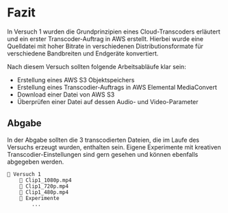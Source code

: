 # Fazit

In Versuch 1 wurden die Grundprinzipien eines Cloud-Transcoders erläutert und ein erster Transcoder-Auftrag in AWS erstellt. Hierbei wurde eine Quelldatei mit hoher Bitrate in verschiedenen Distributionsformate für verschiedene Bandbreiten und Endgeräte konvertiert.

Nach diesem Versuch sollten folgende Arbeitsabläufe klar sein:

- Erstellung eines AWS S3 Objektspeichers
- Erstellung eines Transcodier-Auftrags in AWS Elemental MediaConvert
- Download einer Datei von AWS S3
- Überprüfen einer Datei auf dessen Audio- und Video-Parameter

## Abgabe

In der Abgabe sollten die 3 transcodierten Dateien, die im Laufe des Versuchs erzeugt wurden, enthalten sein. Eigene Experimente mit kreativen Transcodier-Einstellungen sind gern gesehen und können ebenfalls abgegeben werden.

```
📁 Versuch 1
    📄 Clip1_1080p.mp4
    📄 Clip1_720p.mp4
    📄 Clip1_480p.mp4
    📁 Experimente
        ...
```